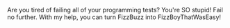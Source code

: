 Are you tired of failing all of your programming tests? You're SO stupid! Fail no further. With my help, you can turn FizzBuzz into FizzBoyThatWasEasy!